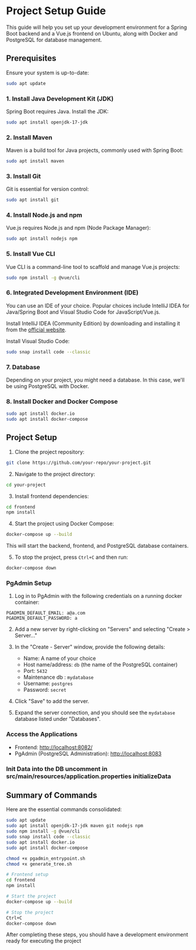 # Project Setup Guide

This guide will help you set up your development environment for a Spring Boot backend and a Vue.js frontend on Ubuntu, along with Docker and PostgreSQL for database management.

## Prerequisites

Ensure your system is up-to-date:

```bash
sudo apt update
```

### 1. Install Java Development Kit (JDK)

Spring Boot requires Java. Install the JDK:

```bash
sudo apt install openjdk-17-jdk
```

### 2. Install Maven

Maven is a build tool for Java projects, commonly used with Spring Boot:

```bash
sudo apt install maven
```

### 3. Install Git

Git is essential for version control:

```bash
sudo apt install git
```

### 4. Install Node.js and npm

Vue.js requires Node.js and npm (Node Package Manager):

```bash
sudo apt install nodejs npm
```

### 5. Install Vue CLI

Vue CLI is a command-line tool to scaffold and manage Vue.js projects:

```bash
sudo npm install -g @vue/cli
```

### 6. Integrated Development Environment (IDE)

You can use an IDE of your choice. Popular choices include IntelliJ IDEA for Java/Spring Boot and Visual Studio Code for JavaScript/Vue.js.

Install IntelliJ IDEA (Community Edition) by downloading and installing it from the [official website](https://www.jetbrains.com/idea/download/).

Install Visual Studio Code:

```bash
sudo snap install code --classic
```

### 7. Database 

Depending on your project, you might need a database. In this case, we'll be using PostgreSQL with Docker.

### 8. Install Docker and Docker Compose

```bash
sudo apt install docker.io
sudo apt install docker-compose
```

## Project Setup

1. Clone the project repository:

```bash
git clone https://github.com/your-repo/your-project.git
```

2. Navigate to the project directory:

```bash
cd your-project
```

3. Install frontend dependencies:

```bash
cd frontend
npm install
```

4. Start the project using Docker Compose:

```bash
docker-compose up --build
```

This will start the backend, frontend, and PostgreSQL database containers.

5. To stop the project, press `Ctrl+C` and then run:

```bash
docker-compose down
```


### PgAdmin Setup

1. Log in to PgAdmin with the following credentials on a running docker container:

```
PGADMIN_DEFAULT_EMAIL: a@a.com
PGADMIN_DEFAULT_PASSWORD: a
```

2. Add a new server by right-clicking on "Servers" and selecting "Create > Server..."

3. In the "Create - Server" window, provide the following details:

   - Name: A name of your choice
   - Host name/address: `db` (the name of the PostgreSQL container)
   - Port: `5432`
   - Maintenance db : `mydatabase`
   - Username: `postgres`
   - Password: `secret`

4. Click "Save" to add the server.

5. Expand the server connection, and you should see the `mydatabase` database listed under "Databases".


### Access the Applications

- Frontend: [http://localhost:8082/](http://localhost:8082/)
- PgAdmin (PostgreSQL Administration): [http://localhost:8083](http://localhost:8083)

### Init Data into the DB uncomment in src/main/resources/application.properties initializeData

## Summary of Commands

Here are the essential commands consolidated:

```bash
sudo apt update
sudo apt install openjdk-17-jdk maven git nodejs npm
sudo npm install -g @vue/cli
sudo snap install code --classic
sudo apt install docker.io
sudo apt install docker-compose

chmod +x pgadmin_entrypoint.sh
chmod +x generate_tree.sh

# Frontend setup
cd frontend
npm install

# Start the project
docker-compose up --build

# Stop the project
Ctrl+C
docker-compose down
```

After completing these steps, you should have a development environment ready for executing the project
